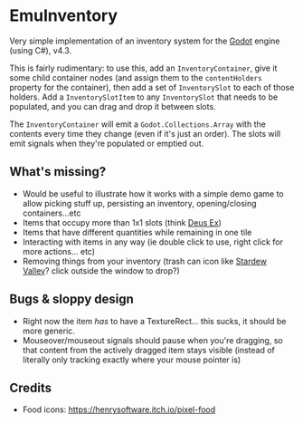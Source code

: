 # EmuInventory

Very simple implementation of an inventory system for the [Godot](https://godotengine.org/) engine (using C#), v4.3.

This is fairly rudimentary: to use this, add an `InventoryContainer`, give it some child container nodes (and assign them to the `contentHolders` property for the
container), then add a set of `InventorySlot` to each of those holders. Add a `InventorySlotItem` to any `InventorySlot` that needs to be populated,
and you can drag and drop it between slots.

The `InventoryContainer` will emit a `Godot.Collections.Array` with the contents every time they change (even if it's just an order).
The slots will emit signals when they're populated or emptied out.

## What's missing?

* Would be useful to illustrate how it works with a simple demo game to allow picking stuff up, persisting an inventory, opening/closing containers...etc
* Items that occupy more than 1x1 slots (think [Deus Ex](https://www.google.com/search?sca_esv=41b22d2abb3efe70&sca_upv=1&q=deus+ex+1+inventory+screenshot&udm=2&fbs=AEQNm0AeMNWKf4PpcKMI-eSa16lJoRPMIuyspCxWO6iZW9F1Ns6EVsgc0W_0xN47PHaanAEtg26fpfc9gg2y1-ZsywNNidIzOA0khSyMN51n7r3LlDC9M1NYStuTRDcBUYQ58dKt-Q6SigUS4Yne5yDHLg0vPBr98Nz98twIaNcnWiKaD4QuEh93Q53sB-UkWP9OcfO5KeatY98HR7cDW9ZTjFpZV7kJtA&sa=X&ved=2ahUKEwjIy5rW2P-HAxU-g4kEHW9CHO4QtKgLegQIERAB&biw=1203&bih=698&dpr=1.88#vhid=jkImU1KkLrrVDM&vssid=mosaic))
* Items that have different quantities while remaining in one tile
* Interacting with items in any way (ie double click to use, right click for more actions... etc)
* Removing things from your inventory (trash can icon like [Stardew Valley](https://www.google.com/search?client=firefox-b-d&sca_esv=41b22d2abb3efe70&sca_upv=1&q=stardew+valley+inventory&udm=2&fbs=AEQNm0DPvcmG_nCbmwtBO9j6YBzM68ZanC7g01Skprhw5JoufVCiMv-hxC44jt6JduRQysBab-bgQXjPraaWFXMvOy8Kr1OAG3K-aj3De4zf3-LxKtkBtWaSCp743evHzhY6J0rIQUCXki65vOxhV0cGJtj0S1dF8YREnKrWtJctBkTv8-bs83YpB7p3IMTdYvjisDEty1xSxeLS4B_TKFXUiCrenmEMcA&sa=X&ved=2ahUKEwjP6o2u2v-HAxWypIkEHZGKIBYQtKgLegQIExAB&biw=1203&bih=698&dpr=1.88)? click outside the window to drop?)

## Bugs & sloppy design
* Right now the item *has* to have a TextureRect... this sucks, it should be more generic.
* Mouseover/mouseout signals should pause when you're dragging, so that content from the actively dragged item stays visible (instead of literally only tracking exactly where your mouse pointer is)

## Credits

* Food icons: https://henrysoftware.itch.io/pixel-food
